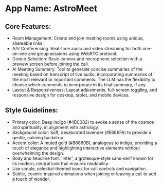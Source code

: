 # **App Name**: AstroMeet

## Core Features:

- Room Management: Create and join meeting rooms using unique, shareable links.
- A/V Conferencing: Real-time audio and video streaming for both one-on-one and group sessions using WebRTC protocol.
- Device Selection: Basic camera and microphone selection with a preview screen before joining the call.
- AI Meeting Summary: Tool to generate concise summaries of the meeting based on transcript of live audio, incorporating summaries of the most relevant or important comments. The LLM has the flexibility to choose which comments to incorporate in its final summary, if any.
- Layout & Responsiveness: Layout adjustments, full-screen toggling, and responsive design for desktop, tablet, and mobile devices.

## Style Guidelines:

- Primary color: Deep indigo (#4B0082) to evoke a sense of the cosmos and spirituality, in alignment with astrology.
- Background color: Soft, desaturated lavender (#E6E6FA) to provide a gentle, calming backdrop.
- Accent color: A muted gold (#B8860B), analogous to indigo, providing a touch of elegance and highlighting interactive elements without overwhelming the design.
- Body and headline font: 'Inter', a grotesque-style sans-serif known for its modern, neutral look that ensures readability.
- Use simple, celestial-themed icons for call controls and navigation.
- Subtle, cosmic-inspired animations when joining or leaving a call to add a touch of wonder.